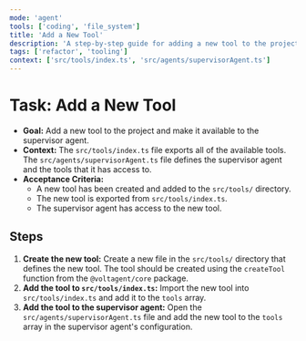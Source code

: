 ```yaml
---
mode: 'agent'
tools: ['coding', 'file_system']
title: 'Add a New Tool'
description: 'A step-by-step guide for adding a new tool to the project.'
tags: ['refactor', 'tooling']
context: ['src/tools/index.ts', 'src/agents/supervisorAgent.ts']
---
```


# Task: Add a New Tool

- **Goal:** Add a new tool to the project and make it available to the supervisor agent.
- **Context:** The `src/tools/index.ts` file exports all of the available tools. The `src/agents/supervisorAgent.ts` file defines the supervisor agent and the tools that it has access to.
- **Acceptance Criteria:**
    - A new tool has been created and added to the `src/tools/` directory.
    - The new tool is exported from `src/tools/index.ts`.
    - The supervisor agent has access to the new tool.

## Steps

1.  **Create the new tool:** Create a new file in the `src/tools/` directory that defines the new tool. The tool should be created using the `createTool` function from the `@voltagent/core` package.
2.  **Add the tool to `src/tools/index.ts`:** Import the new tool into `src/tools/index.ts` and add it to the `tools` array.
3.  **Add the tool to the supervisor agent:** Open the `src/agents/supervisorAgent.ts` file and add the new tool to the `tools` array in the supervisor agent's configuration.